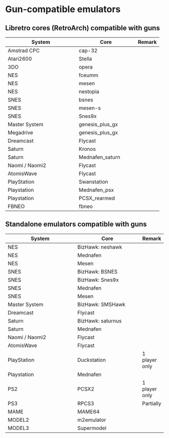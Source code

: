 # Gun-compatible emulators

## Libretro cores (RetroArch) compatible with guns

<table><thead><tr><th width="210">System</th><th width="172">Core</th><th>Remark</th></tr></thead><tbody><tr><td>Amstrad CPC</td><td>cap-32</td><td></td></tr><tr><td>Atari2600</td><td>Stella</td><td></td></tr><tr><td>3DO</td><td>opera</td><td></td></tr><tr><td>NES</td><td>fceumm</td><td></td></tr><tr><td>NES</td><td>mesen</td><td></td></tr><tr><td>NES</td><td>nestopia</td><td></td></tr><tr><td>SNES</td><td>bsnes</td><td></td></tr><tr><td>SNES</td><td>mesen-s</td><td></td></tr><tr><td>SNES</td><td>Snes9x</td><td></td></tr><tr><td>Master System</td><td>genesis_plus_gx</td><td></td></tr><tr><td>Megadrive</td><td>genesis_plus_gx</td><td></td></tr><tr><td>Dreamcast</td><td>Flycast</td><td></td></tr><tr><td>Saturn</td><td>Kronos</td><td></td></tr><tr><td>Saturn</td><td>Mednafen_saturn</td><td></td></tr><tr><td>Naomi / Naomi2</td><td>Flycast</td><td></td></tr><tr><td>AtomisWave</td><td>Flycast</td><td></td></tr><tr><td>PlayStation</td><td>Swanstation</td><td></td></tr><tr><td>Playstation</td><td>Mednafen_psx</td><td></td></tr><tr><td>Playstation</td><td>PCSX_rearmed</td><td></td></tr><tr><td>FBNEO</td><td>fbneo</td><td></td></tr></tbody></table>



## Standalone emulators compatible with guns

<table><thead><tr><th width="217">System</th><th width="200">Core</th><th>Remark</th></tr></thead><tbody><tr><td>NES</td><td>BizHawk: neshawk</td><td></td></tr><tr><td>NES</td><td>Mednafen</td><td></td></tr><tr><td>NES</td><td>Mesen</td><td></td></tr><tr><td>SNES</td><td>BizHawk: BSNES</td><td></td></tr><tr><td>SNES</td><td>BizHawk: Snes9x</td><td></td></tr><tr><td>SNES</td><td>Mednafen</td><td></td></tr><tr><td>SNES</td><td>Mesen</td><td></td></tr><tr><td>Master System</td><td>BizHawk: SMSHawk</td><td></td></tr><tr><td>Dreamcast</td><td>Flycast</td><td></td></tr><tr><td>Saturn</td><td>BizHawk: saturnus</td><td></td></tr><tr><td>Saturn</td><td>Mednafen</td><td></td></tr><tr><td>Naomi / Naomi2</td><td>Flycast</td><td></td></tr><tr><td>AtomisWave</td><td>Flycast</td><td></td></tr><tr><td>PlayStation</td><td>Duckstation</td><td>1 player only</td></tr><tr><td>Playstation</td><td>Mednafen</td><td></td></tr><tr><td>PS2</td><td>PCSX2</td><td>1 player only</td></tr><tr><td>PS3</td><td>RPCS3</td><td>Partially</td></tr><tr><td>MAME</td><td>MAME64</td><td></td></tr><tr><td>MODEL2</td><td>m2emulator</td><td></td></tr><tr><td>MODEL3</td><td>Supermodel</td><td></td></tr></tbody></table>
